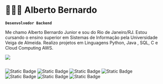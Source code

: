 # 👩🏻‍💻 Alberto Bernardo

**`Desenvolvedor Backend`**

Me chamo Alberto Bernardo Junior e sou do Rio de Janeiro/RJ.
Estou cursando o ensino superior em Sistemas de Informação pela Universidade Veiga de Almeida. Realizo projetos em Linguagens Python, Java , SQL, C e Cloud Computing AWS.

<div> 
  <a href="https://www.linkedin.com/in/albertobernjr/" target="_blank"><img src="https://img.shields.io/badge/-LinkedIn-%230077B5?style=for-the-badge&logo=linkedin&logoColor=white" target="_blank"></a> 
  
</div>

##
  ![Static Badge](https://img.shields.io/badge/java-orange?style=for-the-badge)
  ![Static Badge](https://img.shields.io/badge/mysql-blue?style=for-the-badge)
  ![Static Badge](https://img.shields.io/badge/Python-purple?style=for-the-badge)
  ![Static Badge](https://img.shields.io/badge/aws-yellow?style=for-the-badge)
  ![Static Badge](https://img.shields.io/badge/github-red?style=for-the-badge)
  ![Static Badge](https://img.shields.io/badge/git-gray?style=for-the-badge)
  ![Static Badge](https://img.shields.io/badge/c-green?style=for-the-badge)

